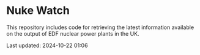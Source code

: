 # Nuke Watch

This repository includes code for retrieving the latest information available on the output of EDF nuclear power plants in the UK.

Last updated: 2024-10-22 01:06